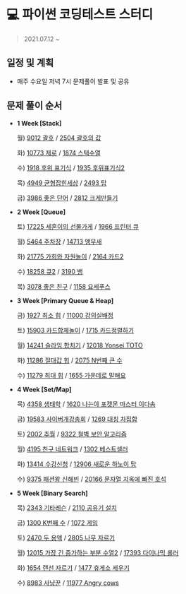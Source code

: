 # 💻 파이썬 코딩테스트 스터디
> 2021.07.12 ~ 

## 일정 및 계획
- 매주 수요일 저녁 7시 문제풀이 발표 및 공유

## 문제 풀이 순서

- **1 Week [Stack]**

    월) [9012 괄호](https://www.acmicpc.net/problem/9012) / [2504 괄호의 값](https://www.acmicpc.net/problem/2504)

    화) [10773 제로](https://www.acmicpc.net/problem/10773) / [1874 스택수열](https://www.acmicpc.net/problem/1874)

    수) [1918 후위 표기식](https://www.acmicpc.net/problem/1918) / [1935 후위표기식2](https://www.acmicpc.net/problem/1935)

    목) [4949 균형잡힌세상](https://www.acmicpc.net/problem/4949) / [2493 탑](https://www.acmicpc.net/problem/2493)

    금) [3986 좋은 단어](https://www.acmicpc.net/problem/3986) / [2812 크게만들기](https://www.acmicpc.net/problem/2812)
- **2 Week [Queue]**

    토) [17225 세훈이의 선물가게](https://www.acmicpc.net/problem/17225) / [1966 프린터 큐](https://www.acmicpc.net/problem/1966)

    월) [5464 주차장](https://www.acmicpc.net/problem/5464) / [14713 앵무새](https://www.acmicpc.net/problem/14713)

    화) [21775 가희와 자원놀이](https://www.acmicpc.net/problem/21775) / [2164 카드2](https://www.acmicpc.net/problem/2164)

    수) [18258 큐2](https://www.acmicpc.net/problem/18258) / [3190 뱀](https://www.acmicpc.net/problem/3190)

    목) [3078 좋은 친구](https://www.acmicpc.net/problem/3078) / [1158 요세푸스](https://www.acmicpc.net/problem/1158)
- **3 Week [Primary Queue & Heap]**

    금) [1927 최소 힙](https://www.acmicpc.net/problem/1927) / [11000 강의실배정](https://www.acmicpc.net/problem/11000)

    토) [15903 카드합체놀이](https://www.acmicpc.net/problem/15903) / [1715 카드정렬하기](https://www.acmicpc.net/problem/1715)

    월) [14241 슬라임 합치기](https://www.acmicpc.net/problem/14241) / [12018 Yonsei TOTO](https://www.acmicpc.net/problem/12018)

    화) [11286 절대값 힙](https://www.acmicpc.net/problem/11286) / [2075 N번째 큰 수](https://www.acmicpc.net/problem/2075)

    수) [11279 최대 힙](https://www.acmicpc.net/problem/11279) / [1655 가운데로 말해요](https://www.acmicpc.net/problem/1655)

- **4 Week [Set/Map]**

    목) [4358 생태학](https://www.acmicpc.net/problem/4358) / [1620 나는야 포켓몬 마스터 이다솜](https://www.acmicpc.net/problem/1620)

    금) [19583 사이버개강총회](https://www.acmicpc.net/problem/19583) / [1269 대칭 차집합](https://www.acmicpc.net/problem/1269)

    토) [2002 추월](https://www.acmicpc.net/problem/2002) / [9322 철벽 보안 알고리즘](https://www.acmicpc.net/problem/9322)

    월) [4195 친구 네트워크](https://www.acmicpc.net/problem/4195) / [1302 베스트셀러](https://www.acmicpc.net/problem/1302)

    화) [13414 수강신청](https://www.acmicpc.net/problem/13414) / [12906 새로운 하노이 탑](https://www.acmicpc.net/problem/12906)

    수) [9375 패션왕 신해빈](https://www.acmicpc.net/problem/9375) / [20166 문자열 지옥에 빠진 호석](https://www.acmicpc.net/problem/20166)

- **5 Week [Binary Search]**

    목) [2343 기타레슨](https://www.acmicpc.net/problem/2343) / [2110 공유기 설치](https://www.acmicpc.net/problem/2110)

    금) [1300 K번째 수](https://www.acmicpc.net/problem/1300) / [1072 게임](https://www.acmicpc.net/problem/1072)

    토) [2470 두 용액](https://www.acmicpc.net/problem/2470) / [2805 나무 자르기](https://www.acmicpc.net/problem/2805)

    월) [12015 가장 긴 증가하는 부분 수열2](https://www.acmicpc.net/problem/12015) / [17393 다이나믹 롤러](https://www.acmicpc.net/problem/17393)

    화) [1654 랜선 자르기](https://www.acmicpc.net/problem/1654) / [1477 휴게소 세우기](https://www.acmicpc.net/problem/1477)

    수) [8983 사냥꾼](https://www.acmicpc.net/problem/8983) / [11977 Angry cows](https://www.acmicpc.net/problem/11977)
